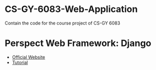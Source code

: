 # CS-GY-6083-Web-Application
Contain the code for the course project of CS-GY 6083

# Perspect Web Framework: Django

* [Official Website](https://www.djangoproject.com/)
* [Tutorial](https://medium.com/@rinu.gour123/best-python-django-tutorial-for-beginners-advanced-2018-8944e900e1dd)